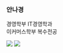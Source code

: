 ### 안나경

경영학부 IT경영학과<br />
이커머스학부 복수전공

<a href="https://instagram.com/ahnnakyung?igshid=MmIzYWVlNDQ5Yg=="><img src="https://i.postimg.cc/d08wM6gR/image.jpg"></a>
<img src="https://i.postimg.cc/6QSRSWJ4/image.jpg">
